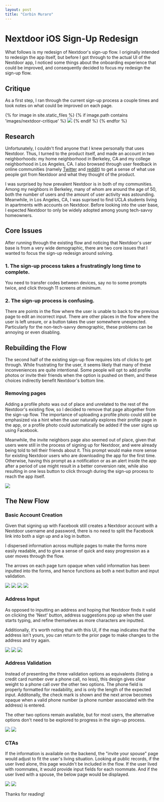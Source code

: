```yaml
---
layout: post
title: "Corbin Muraro"
---
```


# Nextdoor iOS Sign-Up Redesign

What follows is my redesign of Nextdoor's sign-up flow. I originally intended to redesign the app itself, but before I got through to the actual UI of the Nextdoor app, I noticed some things about the onboarding experience that could be improved, and consequently decided to focus my redesign the sign-up flow.

## Critique

As a first step, I ran through the current sign-up process a couple times and took notes on what could be improved on each page.

<div class="critique">
	{% for image in site.static_files %}
	{% if image.path contains 'images/nextdoor-critique' %}
	    <img src="{{site.baseurl}}{{image.path}}" class="magnify">
	{% endif %}
	{% endfor %}	
</div>


## Research

Unfortunately, I couldn't find anyone that I knew personally that uses Nextdoor. Thus, I turned to the product itself, and made an account in two neighborhoods: my home neighborhood in Berkeley, CA and my college neighborhood in Los Angeles, CA. I also browsed through user feedback in online communities (namely [Twitter](https://twitter.com/search?f=tweets&q=nextdoor%20app&src=typd) and [r](https://www.reddit.com/r/sanfrancisco/comments/3tcpor/things_found_on_nextdoorcom/)[e](https://www.reddit.com/r/pittsburgh/comments/1zj4cy/nextdoorcom_is_in_pitttsburgh_and_wants_to_help/)[d](https://www.reddit.com/r/SanJose/comments/3jcuiz/nextdoor_when_a_neighborhood_website_turns/)[dit](https://www.reddit.com/r/mildlyinfuriating/comments/58abth/someone_on_nextdoor_was_asking_how_to_exterminate/)) to get a sense of what use people got from Nextdoor and what they thought of the product.

I was surprised by how prevalent Nextdoor is in both of my communities. Among my neighbors in Berkeley, many of whom are around the age of 50, both the number of users and the amount of user activity was astounding. Meanwhile, in Los Angeles, CA, I was suprised to find UCLA students living in apartments with accounts on Nextdoor. Before looking into the user base, I expected Nextdoor to only be widely adopted among young tech-savvy homeowners.

## Core Issues

After running through the existing flow and noticing that Nextdoor's user base is from a very wide demographic, there are two core issues that I wanted to focus the sign-up redesign around solving.

### 1. The sign-up process takes a frustratingly long time to complete. 
You need to transfer codes between devices, say no to some prompts twice, and click through 11 screens *at minimum*.

### 2. The sign-up process is confusing. 
There are points in the flow where the user is unable to back to the previous page to edit an incorrect input. There are other places in the flow where the user is left unsure, or a button takes the user somewhere unexpected. Particularly for the non-tech-savvy demographic, these problems can be annoying or even disabling.

## Rebuilding the Flow

The second half of the existing sign-up flow requires lots of clicks to get through. While frustrating for the user, it seems likely that many of these inconveniences are quite intentional. Some people will opt to add profile photos or invite their friends when the option is pushed on them, and these choices indirectly benefit Nextdoor's bottom line.

### Removing pages

Adding a profile photo was out of place and unrelated to the rest of the Nextdoor's existing flow, so I decided to remove that page altogether from the sign-up flow. The importance of uploading a profile photo could still be emphasized via a hint when the user naturally explores their profile page in the app, or a profile photo could automatically be added if the user signs up using Facebook.

Meanwhile, the invite neighbors page also seemed out of place, given that users were still in the process of signing up for Nextdoor, and were already being told to tell their friends about it. This prompt would make more sense for existing Nextdoor users who are downloading the app for the first time. Otherwise, having this prompt as a notification or as an alert inside the app after a period of use might result in a better conversion rate, while also resulting in one less button to click through during the sign-up process to reach the app itself.

<div class="critique">
	<img src="{{site.baseurl}}images/nextdoor-sketches/sketch-combined.jpg" class="magnify">
</div>

## The New Flow


### Basic Account Creation

Given that signing up with Facebook still creates a Nextdoor account with a Nextdoor username and password, there is no need to split the Facebook link into both a sign up and a log in button. 

I dispersed information across multiple pages to make the forms more easily readable, and to give a sense of quick and easy progression as a user moves through the flow.

The arrows on each page turn opaque when valid information has been inputted into the forms, and hence functions as both a next button and input validation.

<div class="mocks">
    <img src="{{site.baseurl}}images/nextdoor-mocks/1-Landing.png">
    <img src="{{site.baseurl}}images/nextdoor-mocks/2-LogIn.png">
    <img src="{{site.baseurl}}images/nextdoor-mocks/3-SignUp.png">
    <img src="{{site.baseurl}}images/nextdoor-mocks/4-Name.png">
</div>

### Address Input

As opposed to inputting an address and hoping that Nextdoor finds it valid on clicking the 'Next' button, address suggestions pop up when the user starts typing, and refine themselves as more characters are inputted.

Additionally, it's worth noting that with this UI, if the map indicates that the address isn't yours, you can return to the prior page to make changes to the address and try again.

<div class="mocks">
    <img src="{{site.baseurl}}images/nextdoor-mocks/5-Address.png">
    <img src="{{site.baseurl}}images/nextdoor-mocks/6-AddressResults.png">
    <img src="{{site.baseurl}}images/nextdoor-mocks/7-AddressMap.png">
</div>

### Address Validation

Instead of presenting the three validation options as equivalents (listing a credit card number over a phone call, no less), this design gives clear weight to a phone call over the other two options. The phone field is properly formatted for readability, and is only the length of the expected input. Additonally, the check mark is shown and the next arrow becomes opaque when a valid phone number (a phone number associated with the address) is entered.

The other two options remain available, but for most users, the alternative options don't need to be explored to progress in the sign-up process.

<div class="mocks">
    <img src="{{site.baseurl}}images/nextdoor-mocks/8-Validation.png">
    <img src="{{site.baseurl}}images/nextdoor-mocks/9-Validation2.png">
</div>

### CTAs

If the information is available on the backend, the "invite your spouse" page would adjust to fit the user's living situation. Looking at public records, if the user lived alone, this page wouldn't be included in the flow. If the user lived with roommates, it would provide input fields for each roommate. And if the user lived with a spouse, the below page would be displayed.

<div class="mocks">
    <img src="{{site.baseurl}}images/nextdoor-mocks/91-InviteOthers.png">
    <img src="{{site.baseurl}}images/nextdoor-mocks/92-Notifications.png">
</div>

Thanks for reading! 

<!-- <video width="100%" height="600" muted="">
	<source src="https://dl.dropboxusercontent.com/s/m32tq99odaqus9u/1-Landing.mov?dl=0" type="video/mp4">
	Your browser doesn't support embedded videos. 
</video>
 -->